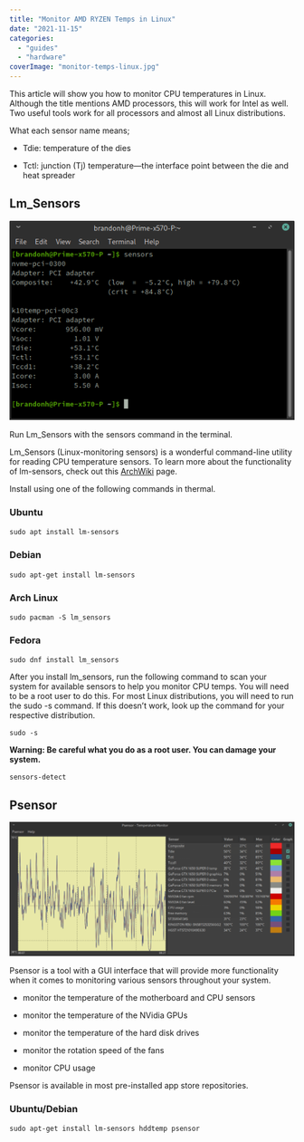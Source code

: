 ```yaml
---
title: "Monitor AMD RYZEN Temps in Linux"
date: "2021-11-15"
categories: 
  - "guides"
  - "hardware"
coverImage: "monitor-temps-linux.jpg"
---
```


This article will show you how to monitor CPU temperatures in Linux. Although the title mentions AMD processors, this will work for Intel as well. Two useful tools work for all processors and almost all Linux distributions.

What each sensor name means;

- Tdie: temperature of the dies

- Tctl: junction (Tj) temperature—the interface point between the die and heat spreader

## Lm\_Sensors

![](images/2-lm-sensors.png)

Run Lm\_Sensors with the sensors command in the terminal.

Lm\_Sensors (Linux-monitoring sensors) is a wonderful command-line utility for reading CPU temperature sensors. To learn more about the functionality of lm-sensors, check out this [ArchWiki](https://wiki.archlinux.org/index.php/Lm_sensors?ref=techhut.tv) page.

Install using one of the following commands in thermal.

### Ubuntu

```
sudo apt install lm-sensors
```

### Debian

```
sudo apt-get install lm-sensors
```

### Arch Linux

```
sudo pacman -S lm_sensors
```

### Fedora

```
sudo dnf install lm_sensors
```

After you install lm\_sensors, run the following command to scan your system for available sensors to help you monitor CPU temps. You will need to be a root user to do this. For most Linux distributions, you will need to run the sudo -s command. If this doesn’t work, look up the command for your respective distribution.

```
sudo -s
```

**Warning: Be careful what you do as a root user. You can damage your system.**

```
sensors-detect
```

## Psensor

![](images/3-psensors.png)

Psensor is a tool with a GUI interface that will provide more functionality when it comes to monitoring various sensors throughout your system.

- monitor the temperature of the motherboard and CPU sensors

- monitor the temperature of the NVidia GPUs

- monitor the temperature of the hard disk drives

- monitor the rotation speed of the fans

- monitor CPU usage

Psensor is available in most pre-installed app store repositories.

### Ubuntu/Debian

```
sudo apt-get install lm-sensors hddtemp psensor
```
